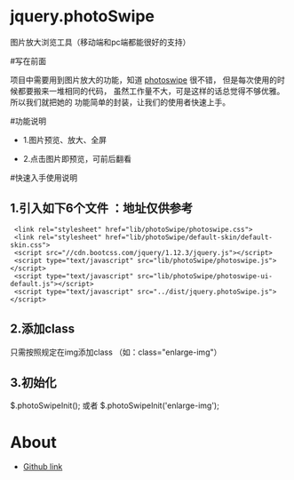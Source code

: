 # jquery.photoSwipe
图片放大浏览工具（移动端和pc端都能很好的支持）

#写在前面

项目中需要用到图片放大的功能，知道 [photoswipe](https://github.com/dimsemenov/PhotoSwipe) 很不错，
但是每次使用的时候都要搬来一堆相同的代码， 虽然工作量不大，可是这样的话总觉得不够优雅。所以我们就把她的
功能简单的封装，让我们的使用者快速上手。

#功能说明

* 1.图片预览、放大、全屏

* 2.点击图片即预览，可前后翻看

#快速入手使用说明

## 1.引入如下6个文件 ：地址仅供参考

     <link rel="stylesheet" href="lib/photoSwipe/photoswipe.css">
     <link rel="stylesheet" href="lib/photoSwipe/default-skin/default-skin.css">
     <script src="//cdn.bootcss.com/jquery/1.12.3/jquery.js"></script>
     <script type="text/javascript" src="lib/photoSwipe/photoswipe.js"></script>
     <script type="text/javascript" src="lib/photoSwipe/photoswipe-ui-default.js"></script>
     <script type="text/javascript" src="../dist/jquery.photoSwipe.js"></script>

##  2.添加class

只需按照规定在img添加class  （如：class="enlarge-img"）

## 3.初始化

  $.photoSwipeInit();
  或者
  $.photoSwipeInit('enlarge-img');

# About
* [Github link](https://github.com/amazeyope)


